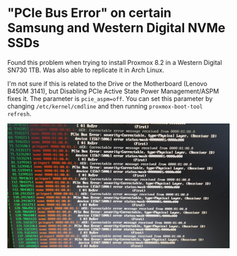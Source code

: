 # "PCIe Bus Error" on certain Samsung and Western Digital NVMe SSDs

Found this problem when trying to install Proxmox 8.2 in a Western Digital SN730 1TB. Was also able to replicate it in Arch Linux.

I'm not sure if this is related to the Drive or the Motherboard (Lenovo B450M 3141), but Disabling PCIe Active State Power Management/ASPM fixes it. The parameter is `pcie_aspm=off`. You can set this parameter by changing `/etc/kernel/cmdline` and then running `proxmox-boot-tool refresh`.

![Error Message](nvme-ssd-bus-error.png)
